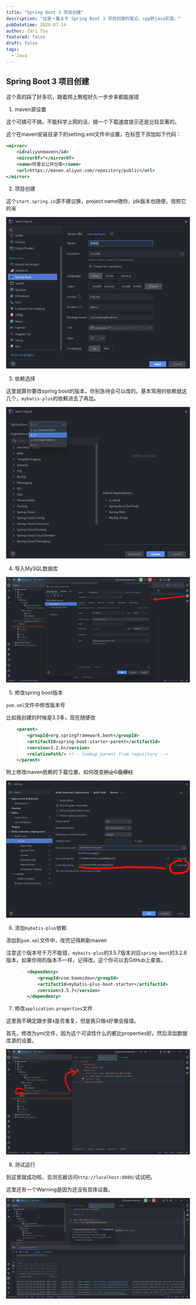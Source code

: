 ```yaml
---
title: "Spring Boot 3 项目创建"
description: "这是一篇关于 Spring Boot 3 项目创建的笔记。cpp转java实录。"
pubDatetime: 2024-07-14
author: Zari Tsu
featured: false
draft: false
tags:
  - Java
---
```


## Spring Boot 3 项目创建

这个真的踩了好多坑，跟着网上教程好久一步步来都能报错

1. maven源设置

这个可搞可不搞，不能科学上网的话，搞一个下载速度提示还是比较显著的。

这个在maven安装目录下的setting.xml文件中设置，在<mirrors>标签下添加如下代码：

```xml
<mirror>
    <id>aliyunmaven</id>
    <mirrorOf>*</mirrorOf>
    <name>阿里云公共仓库</name>
    <url>https://maven.aliyun.com/repository/public</url>
</mirror>
```

2. 项目创建

这个`start.spring.io`源不建议换，project name随你，jdk版本也随便，按照它的来

![](../../assets/images/spring-boot-new-project1.png)

3. 依赖选择

这里就算你要改spring boot的版本，你别急待会可以改的。基本常用的依赖就这几个，`mybatis-plus`的依赖进去了再加。

![](../../assets/images/spring-boot-new-project2.png)

4. 导入MySQL数据库

![](../../assets/images/spring-boot-data-sources.png)

5. 修改spring boot版本

`pom.xml`文件中修改版本号

比如我创建的时候是3.3多，现在随便改

```xml
	<parent>
		<groupId>org.springframework.boot</groupId>
		<artifactId>spring-boot-starter-parent</artifactId>
		<version>3.2.6</version>
		<relativePath/> <!-- lookup parent from repository -->
	</parent>

```

附上修改maven依赖的下载位置，如何改变~~防止C盘爆红~~

![](../../assets/images/maven-repo-location.png)

6. 添加`mybatis-plus`依赖

添加到`pom.xml`文件中，改完记得刷新maven

注意这个版本号千万不能错，`mybaits-plus`的3.5.7版本对应`spring-boot`的3.2.6版本，如果你用的版本不一样，记得改。这个你可以去GitHub上查查。

```xml
		<dependency>
			<groupId>com.baomidou</groupId>
			<artifactId>mybatis-plus-boot-starter</artifactId>
			<version>3.5.7</version>
		</dependency>

```

7. 修改`application.properties`文件

这里我不确定跟步骤`4`是否重复，但是我只做`4`好像会报错。

首先，修改为yml文件，因为这个可读性什么的都比properties好。然后添加数据库源的设置。

![](../../assets/images/spring-boot-application-yml.png)

8. 测试运行

到这里就成功啦，去浏览器访问`http://localhost:8080/`试试吧。

这里还有一个Warning是因为还没有具体设置。

![](../../assets/images/spring-boot-run-starter.png)
